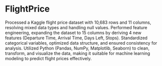 # FlightPrice

Processed a Kaggle flight price dataset with 10,683 rows and 11 columns, resolving mixed data types and handling null values. Performed feature engineering, expanding the dataset to 15 columns by deriving 4 new features (Departure Time, Arrival Time, Days Left, Stops). Standardized categorical variables, optimized data structure, and ensured consistency for analysis. Utilized Python (Pandas, NumPy, Matplotlib, Seaborn) to clean, transform, and visualize the data, making it suitable for machine learning modeling to predict flight prices effectively.
